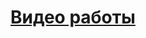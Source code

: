 # [Видео работы](https://drive.google.com/file/d/1egWksrb8mdeU7-k-O9qlYpoVCuC6TZPk/view?usp=sharing)
